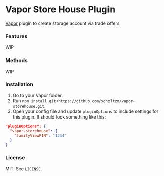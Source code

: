 # Vapor Store House Plugin

[Vapor](https://github.com/scholtzm/vapor) plugin to create storage account via trade offers.

### Features

WIP

### Methods

WIP

### Installation

1. Go to your Vapor folder.
2. Run `npm install git+https://github.com/scholtzm/vapor-storehouse.git`.
3. Open your config file and update `pluginOptions` to include settings for this plugin. It should look something like this:

```json
"pluginOptions": {
  "vapor-storehouse": {
    "familyViewPIN": "1234"
  }
}
```

### License

MIT. See `LICENSE`.
